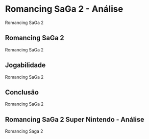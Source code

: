 ---
---

# Romancing SaGa 2 - Análise

Romancing SaGa 2

## Romancing SaGa 2

Romancing SaGa 2

## Jogabilidade

Romancing SaGa 2

## Conclusão

Romancing SaGa 2

## Romancing SaGa 2 Super Nintendo - Análise

Romancing Saga 2
